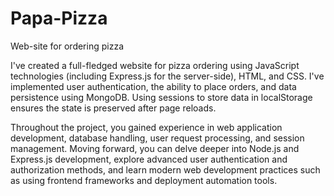 # Papa-Pizza
Web-site for ordering pizza

I've created a full-fledged website for pizza ordering using JavaScript technologies (including Express.js for the server-side), HTML, and CSS. I've implemented user authentication, the ability to place orders, and data persistence using MongoDB. Using sessions to store data in localStorage ensures the state is preserved after page reloads.

Throughout the project, you gained experience in web application development, database handling, user request processing, and session management. Moving forward, you can delve deeper into Node.js and Express.js development, explore advanced user authentication and authorization methods, and learn modern web development practices such as using frontend frameworks and deployment automation tools.
